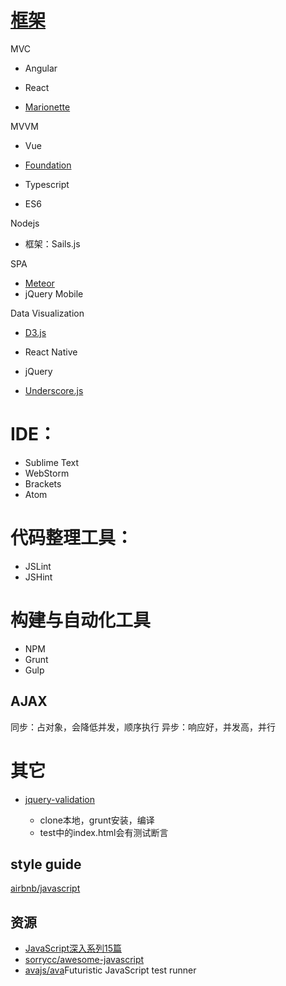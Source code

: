# [框架](https://envato.com/blog/rising-trends-in-javascript/)

MVC

- Angular
- React

- [Marionette](https://marionettejs.com/)

MVVM

- Vue

- [Foundation](http://foundation.zurb.com/)

- Typescript

- ES6

Nodejs

- 框架：Sails.js

SPA

- [Meteor](https://www.meteor.com/)
- jQuery Mobile

Data Visualization

- [D3.js](https://d3js.org/)

- React Native

- jQuery

- [Underscore.js](http://underscorejs.org/)

# IDE：

- Sublime Text
- WebStorm
- Brackets
- Atom

# 代码整理工具：

- JSLint
- JSHint

# 构建与自动化工具

- NPM
- Grunt
- Gulp

## AJAX

同步：占对象，会降低并发，顺序执行 异步：响应好，并发高，并行

# 其它

- [jquery-validation](https://github.com/jquery-validation/jquery-validation)

  - clone本地，grunt安装，编译
  - test中的index.html会有测试断言

## style guide

[airbnb/javascript](https://github.com/airbnb/javascript)

## 资源

- [JavaScript深入系列15篇](https://juejin.im/post/59278e312f301e006c2e1510)
- [sorrycc/awesome-javascript](https://github.com/sorrycc/awesome-javascript)
- [avajs/ava](https://github.com/avajs/ava)Futuristic JavaScript test runner
